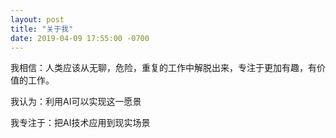 ```yaml
---
layout: post
title: "关于我"
date: 2019-04-09 17:55:00 -0700
---
```


我相信：人类应该从无聊，危险，重复的工作中解脱出来，专注于更加有趣，有价值的工作。

我认为：利用AI可以实现这一愿景

我专注于：把AI技术应用到现实场景
